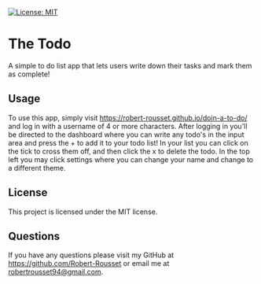 [![License: MIT](https://img.shields.io/badge/License-MIT-yellow.svg)](https://opensource.org/licenses/MIT)

# The Todo

A simple to do list app that lets users write down their tasks and mark them as complete!

## Usage

To use this app, simply visit https://robert-rousset.github.io/doin-a-to-do/ and log in with a username of 4 or more characters. After logging in you'll be directed to the dashboard where you can write any todo's in the input area and press the + to add it to your todo list!
In your list you can click on the tick to cross them off, and then click the x to delete the todo.
In the top left you may click settings where you can change your name and change to a different theme.

## License

This project is licensed under the MIT license.

## Questions

If you have any questions please visit my GitHub at https://github.com/Robert-Rousset or email me at robertrousset94@gmail.com.
